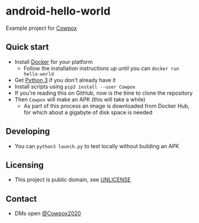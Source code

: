 # android-hello-world
Example project for [Cowpox](https://github.com/combatopera/Cowpox)

## Quick start
* Install [Docker](https://docs.docker.com/get-docker/) for your platform
    * Follow the installation instructions up until you can `docker run hello-world`
* Get [Python 3](https://www.python.org/) if you don't already have it
* Install scripts using `pip3 install --user Cowpox`
* If you're reading this on GitHub, now is the time to clone the repository
* Then `Cowpox` will make an APK (this will take a while)
    * As part of this process an image is downloaded from Docker Hub, for which about a gigabyte of disk space is needed

## Developing
* You can `python3 launch.py` to test locally without building an APK

## Licensing
* This project is public domain, see [UNLICENSE](UNLICENSE)

## Contact
* DMs open [@Cowpox2020](https://twitter.com/Cowpox2020)
